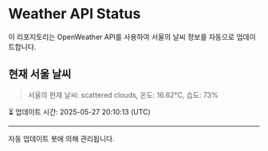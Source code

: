
# Weather API Status

이 리포지토리는 OpenWeather API를 사용하여 서울의 날씨 정보를 자동으로 업데이트합니다.

## 현재 서울 날씨
> 서울의 현재 날씨: scattered clouds, 온도: 16.62°C, 습도: 73%

⏳ 업데이트 시간: 2025-05-27 20:10:13 (UTC)

---
자동 업데이트 봇에 의해 관리됩니다.
